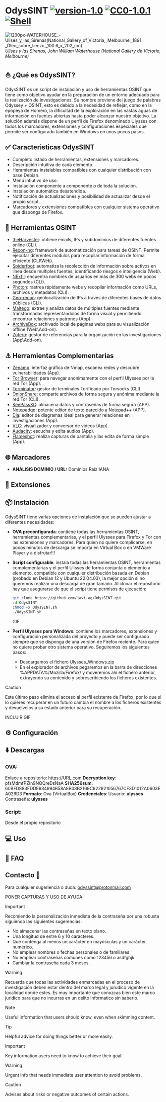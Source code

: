 # OdysSINT [![version-1.0](https://img.shields.io/badge/version-1.0-green)](https://github.com/javi-ag/OdysSINT/releases/tag/pre-release) [![CC0-1.0.1](https://img.shields.io/badge/license-cc0-blue)](https://github.com/javi-ag/OdysSINT/tree/main?tab=CC0-1.0-1-ov-file#) [![Shell](https://img.shields.io/badge/language-shell-red)](https://img.shields.io/badge/language-shell-red)
![1200px-WATERHOUSE_-_Ulises_y_las_Sirenas_(National_Gallery_of_Victoria,_Melbourne,_1891 _Óleo_sobre_lienzo,_100 6_x_202_cm)](https://github.com/javi-ag/OdysSINT/assets/153739397/b28f54ea-95cf-4b0f-a452-8afa41628b55)
_Ulises y las Sirenas, John William Waterhouse (National Gallery de Victoria, Melbourne)_


## :sailboat: ¿Qué es OdysSINT? 
OdysSINT es un script de instalación y uso de herramientas OSINT que tiene como objetivo ayudar en la preparación de un entorno adecuado para la realización de investigaciones. Su nombre proviene del juego de palabras Odyssey + OSINT, esto es debido a la necesidad de reflejar, como en la epopeya de Homero, la dificultad de la exploración en las vastas aguas de información en fuentes abiertas hasta poder alcanzar nuestro objetivo. La solución además dispone de un perfil de Firefox denominado Ulysses con todos los marcadores, extensiones y configuraciones especiales que permite ser configurado también en Windows en unos pocos pasos.

## :white_check_mark: Caracteristicas OdysSINT  
- Completo listado de herramientas, extensiones y marcadores.
- Descripción intuitiva de cada elemento.
- Heramientas instalables compatibles con cualquier distribución con base Debian.
- Menú intiutivo de uso.
- Instalación componente a componente o de toda la solución.
- Instalación automática desatendida.
- Notificación de actualizaciones y posibilidad de actualizar desde el propio script.
- Marcadores y extensiones compatibles con cualquier sistema operativo que disponga de Firefox.

## :diving_mask: Herramientas OSINT  
* [theHarvester](https://github.com/laramies/theHarvester): obtiene emails, IPs y subdominios de diferentes fuentes online (CLI).
* [Recon-ng](https://github.com/lanmaster53/recon-ng): framework de automatización para tareas de OSINT. Permite ejecutar diferentes módulos para recopilar información de forma eficiente (CLI\Web).
* [Spiderfoot](https://github.com/lanmaster53/recon-ng): automatiza la recolección de información sobre activos en línea desde multiples fuentes, identificando riesgos e inteligencia (Web).
* [NExfil](https://github.com/thewhiteh4t/nexfil): encuentra nombres de usuarios en más de 300 webs en pocos segundos (CLI).
* [Photon](https://github.com/s0md3v/Photon): rastrea rápidamente webs y recopilar información como URLs, archivos y metadatos (CLI).
* [Geo-recon](https://github.com/radioactivetobi/geo-recon/tree/master): geolocalización de IPs a través de diferentes bases de datos públicas (CLI).
* [Maltego](https://www.maltego.com/): extrae y analiza datos de múltiples fuentes mediante transformadas representándolos de forma visual y permitiendo encontrar relaciones y patrones (App).
* [ArchiveBox](https://github.com/ArchiveBox/ArchiveBox): archivado local de páginas webs para su visualización offline (Web\Add-on).
* [Zotero](https://www.zotero.org): gestor de referencias para la organización en las investigaciones (App\Add-on).

## :anchor:	Herramientas Complementarias  

* [Zenamp](https://nmap.org/zenmap): interfaz gráfica de Nmap, escanea redes y descubre vulnerabilidades (App).
* [Tor Browser](https://www.torproject.org): para navegar anonimamente con el perfil Ulysses por la red Tor (App).
* [Terminator](https://gnome-terminator.org): gestor de terminales Torificado por Torsocks (CLI).
* [OnionShare](https://onionshare.org): comparte archivos de forma segura y anónima mediante la red Tor (CLI).
* [KeePassXC](https://keepassxc.org): almacena datos y contraseñas de forma segura (APP).
* [Notepadqq](https://notepadqq.com): potente editor de texto parecido a Notepad++ (APP).
* [Dia](http://live.gnome.org/Dia): editor de diagramas ideal para generar relaciones en investigaciones (App).
* [VLC](http://www.videolan.org): visualizador y conversor de videos (App).
* [Audacity](https://www.audacityteam.org): escucha y edita audios (App).
* [Flameshot](https://flameshot.org): realiza capturas de pantalla y las edita de forma simple (App).

## :globe_with_meridians: Marcadores 
- **ANÁLISIS DOMINIO / URL:** Dominios Raíz IANA 
## :jigsaw: Extensiones
 
## :package: Instalación 
OdysSINT tiene varias opciones de instalación que se pueden ajustar a diferentes necesidades:

- **OVA preconfigurada**: contiene todas las herramientas OSINT, herramientas complementarias, y el perfil Ulysses para Firefox y Tor con las extensiones y marcadores. Para quien no quiere complicarse, en pocos minutos de descarga se importa en Virtual Box o en VMWare Player y a disfrutar!!!
 
- **Script configurable**: instala todas las herramientas OSINT, herramientas complementarias y el perfil Ulisses de forma conjunta o elemento a elemento, compatible con cualquier distribución basada en Debian (probado en Debian 12 y Ubuntu 22.04.03), la mejor opción si no queremos realizar una descarga de gran tamaño. Al clonar el repositorio hay que asegurarse de que el script tiene permisos de ejecución:
  ```bash
  git clone https://github.com/javi-ag/OdysSINT.git
  cd OdysSINT
  chmod +x OdysSINT.sh
  ./OdysSINT.sh
  ```
  GIF 
- **Perfil Ulysses para Windows**: contiene los marcadores, extensiones y configuración personalizada del proyecto y puede ser configurado siempre que se disponga de una versión de Firefox reciente. Para quien no quiere probar otro sistema operativo. Seguiremos los siguientes pasos:
  - Descargamos el fichero Ulysses_Windows.zip
  - En el explorador de archivos pegaremos en la barra de direcciones %APPDATA%/Mozilla/Firefox/ y moveremos ahí el fichero anterior, extrayendo su contenido y sobrescribiendo los ficheros existentes.
    
> [!CAUTION]
> Este último paso elimina el acceso al perfil existente de Firefox, por lo que si lo quieres recuperar en un futuro cambia el nombre a los ficheros existentes y devuelvelos a su estado anterior para su recuperación.

INCLUIR GIF


## :gear: Configuración

## :arrow_down: Descargas 
### OVA:
  Enlace a repositorio: https://URL.com
  **Decryption key**: pfsMdmfPZIn9NQQreDsNaA
  **SHA256sum**: 60BFD883FDDE934994B58A8B03B2169C922921056767CF3D1012A0603EA026D3
  **Formato**: Ova (VirtualBox)
  **Credenciales**: Usuario: **ulysses** Contraseña: **ulysses**
### Script:
Desde el propio repositorio

## :computer: Uso 	

## :open_book: FAQ

## Contacto :incoming_envelope:	
Para cualquier sugeriencia o duda:
odyssint@protonmail.com

PONER CAPTURAS Y USO DE AYUDA

> [!IMPORTANT]
> Recomiendo la personalización inmediata de la contraseña por una robusta siguiendo las siguientes sugerencias:
>    - No almacenar las contraseñas en texto plano.
>    - Una longitud de entre 6 y 10 caracteres.
>    - Que contenga al menos un carácter en mayúsculas y un carácter numérico.
>    - No emplear nombres o fechas personales o de familiares
>    - No emplear contraseñas comunes como 123456 o asdfghjk
>    - Cambiar la contraseña cada 3 meses.
   
> [!WARNING]
> Recuerda que todas las actividades enmarcadas en el proceso de investigación deben estar dentro del marco legal y jurudico vigente en la localidad donde estes. Es muy importante que
> conozcas bien este marco juridico para que no incurras en un delito informatico sin saberlo.


> [!NOTE]
> Useful information that users should know, even when skimming content.

> [!TIP]
> Helpful advice for doing things better or more easily.

> [!IMPORTANT]
> Key information users need to know to achieve their goal.

> [!WARNING]
> Urgent info that needs immediate user attention to avoid problems.

> [!CAUTION]
> Advises about risks or negative outcomes of certain actions.


